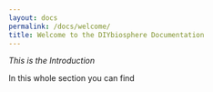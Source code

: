 ```yaml
---
layout: docs
permalink: /docs/welcome/
title: Welcome to the DIYbiosphere Documentation
---
```


_This is the Introduction_

In this whole section you can find
